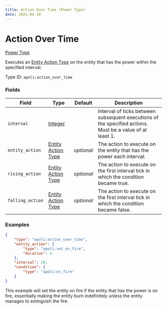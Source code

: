 ```yaml
---
title: Action Over Time (Power Type)
date: 2021-04-10
---
```


# Action Over Time

[Power Type](../power_types.md)

Executes an [Entity Action Type](../entity_action_types.md) on the entity that has the power within the specified interval.

Type ID: `apoli:action_over_time`


### Fields

Field  | Type | Default | Description
-------|------|---------|-------------
`interval` | [Integer](../data_types/integer.md) | | Interval of ticks between subsequent executions of the specified actions. Must be a value of at least 1.
`entity_action` | [Entity Action Type](../entity_action_types.md) | _optional_ | The action to execute on the entity that has the power each interval.
`rising_action` | [Entity Action Type](../entity_action_types.md) | _optional_ | The action to execute on the first interval tick in which the condition became true.
`falling_action` | [Entity Action Type](../entity_action_types.md) | _optional_ | The action to execute on the first interval tick in which the condition became false.


### Examples

```json
{
  	"type": "apoli:action_over_time",
  	"entity_action": {
    	"type": "apoli:set_on_fire",
    	"duration": 4
  	},
  	"interval": 20,
  	"condition": {
    	"type": "apoli:on_fire"
  	}
}
```

This example will set the entity on fire if the entity that has the power is on fire, essentially making the entity burn indefinitely unless the entity manages to extinguish the fire.
